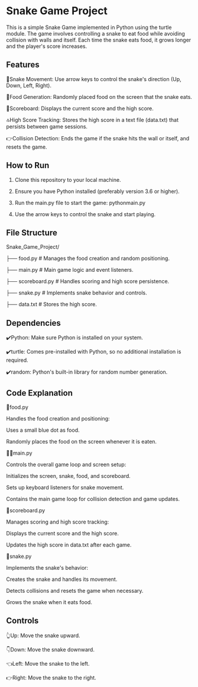 
# Snake Game Project

This is a simple Snake Game implemented in Python using the turtle module. The game involves controlling a snake to eat food while avoiding collision with walls and itself. Each time the snake eats food, it grows longer and the player's score increases.


## Features

🐍Snake Movement: Use arrow keys to control the snake's direction (Up, Down, Left, Right).

🍊Food Generation: Randomly placed food on the screen that the snake eats.

📑Scoreboard: Displays the current score and the high score.

🔝High Score Tracking: Stores the high score in a text file (data.txt) that persists between game sessions.

👉Collision Detection: Ends the game if the snake hits the wall or itself, and resets the game.




## How to Run

1. Clone this repository to your local machine.

2. Ensure you have Python installed (preferably version 3.6 or higher).

3. Run the main.py file to start the game:
    pythonmain.py

4. Use the arrow keys to control the snake and start playing.
## File Structure

Snake_Game_Project/

├── food.py          # Manages the food creation and                  random positioning.

├── main.py          # Main game logic and event listeners.

├── scoreboard.py    # Handles scoring and high score persistence.

├── snake.py         # Implements snake behavior and controls.

├── data.txt         # Stores the high score.
## Dependencies

✔️Python: Make sure Python is installed on your system.

✔️turtle: Comes pre-installed with Python, so no additional installation is required.

✔️random: Python's built-in library for random number generation.


## Code Explanation


🍊food.py

Handles the food creation and positioning:

Uses a small blue dot as food.

Randomly places the food on the screen whenever it is eaten.

🧑‍💻main.py

Controls the overall game loop and screen setup:

Initializes the screen, snake, food, and scoreboard.

Sets up keyboard listeners for snake movement.

Contains the main game loop for collision detection and game updates.


📑scoreboard.py

Manages scoring and high score tracking:

Displays the current score and the high score.

Updates the high score in data.txt after each game.

🐍snake.py

Implements the snake's behavior:

Creates the snake and handles its movement.

Detects collisions and resets the game when necessary.

Grows the snake when it eats food.
## Controls

👆Up: Move the snake upward.

👇Down: Move the snake downward.

👈Left: Move the snake to the left.

👉Right: Move the snake to the right.

